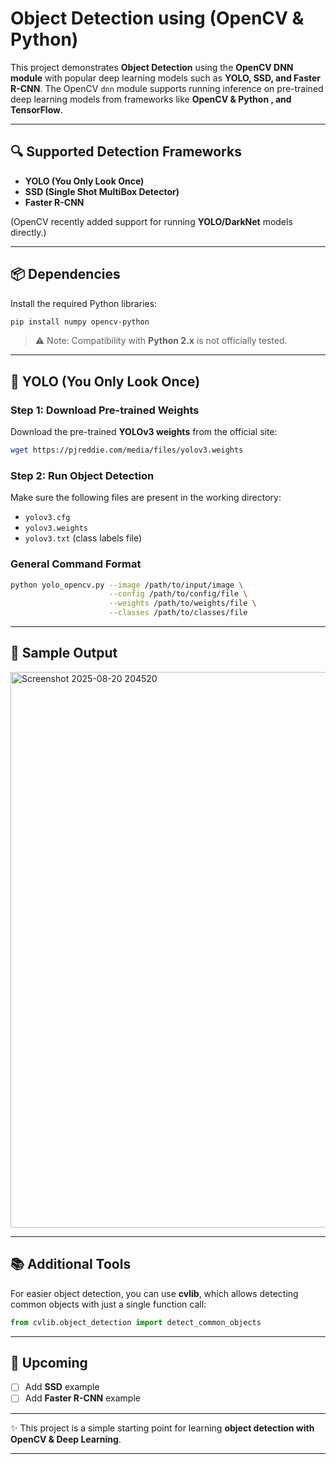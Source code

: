 # Object Detection using (OpenCV & Python)

This project demonstrates **Object Detection** using the **OpenCV DNN module** with popular deep learning models such as **YOLO, SSD, and Faster R-CNN**.
The OpenCV `dnn` module supports running inference on pre-trained deep learning models from frameworks like **OpenCV & Python , and TensorFlow**.

---

## 🔍 Supported Detection Frameworks

* **YOLO (You Only Look Once)**
* **SSD (Single Shot MultiBox Detector)**
* **Faster R-CNN**

(OpenCV recently added support for running **YOLO/DarkNet** models directly.)

---

## 📦 Dependencies

Install the required Python libraries:

```bash
pip install numpy opencv-python
```

> ⚠️ Note: Compatibility with **Python 2.x** is not officially tested.

---

## 🚀 YOLO (You Only Look Once)

### Step 1: Download Pre-trained Weights

Download the pre-trained **YOLOv3 weights** from the official site:

```bash
wget https://pjreddie.com/media/files/yolov3.weights
```

### Step 2: Run Object Detection

Make sure the following files are present in the working directory:

* `yolov3.cfg`
* `yolov3.weights`
* `yolov3.txt` (class labels file)


### General Command Format

```bash
python yolo_opencv.py --image /path/to/input/image \
                      --config /path/to/config/file \
                      --weights /path/to/weights/file \
                      --classes /path/to/classes/file
```

---

## 📸 Sample Output

<img width="1617" height="889" alt="Screenshot 2025-08-20 204520" src="https://github.com/user-attachments/assets/ed5f7294-704a-4b5f-955c-caf6ba4c4f0f" />


---

## 📚 Additional Tools

For easier object detection, you can use **cvlib**, which allows detecting common objects with just a single function call:

```python
from cvlib.object_detection import detect_common_objects
```

---

## 📝 Upcoming

* [ ] Add **SSD** example
* [ ] Add **Faster R-CNN** example

---

✨ This project is a simple starting point for learning **object detection with OpenCV & Deep Learning**.

---




